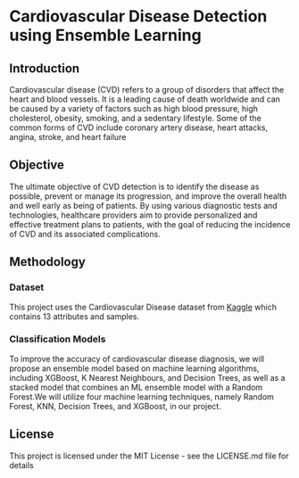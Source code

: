 # Cardiovascular Disease Detection using Ensemble Learning 


## Introduction
Cardiovascular disease (CVD) refers to a group of disorders that affect the heart and blood vessels. It is a leading cause of death worldwide and can be caused by a variety of factors such as high blood pressure, high cholesterol, obesity, smoking, and a sedentary lifestyle. Some of the common forms of CVD include coronary artery disease, heart attacks, angina, stroke, and heart failure

## Objective
The ultimate objective of CVD detection is to identify the disease as possible, prevent or manage its progression, and improve the overall health and well early as 
being of patients. By using various diagnostic tests and technologies, healthcare providers aim to provide personalized and effective treatment plans to patients,
with the goal of reducing the incidence of CVD and its associated complications.

## Methodology 
### Dataset
This project uses the Cardiovascular Disease dataset from [Kaggle](https://www.kaggle.com/datasets/sulianova/cardiovascular-disease-dataset) which contains 13 attributes and samples.

### Classification Models
To improve the accuracy of cardiovascular disease diagnosis, we will propose an ensemble model based on machine learning algorithms, including XGBoost, K Nearest Neighbours, and Decision Trees, as well as a stacked model that combines an ML ensemble model with a Random Forest.We will utilize four machine learning techniques, namely Random Forest, KNN, Decision Trees, and XGBoost, in our project.

## License
This project is licensed under the MIT License - see the LICENSE.md file for details


